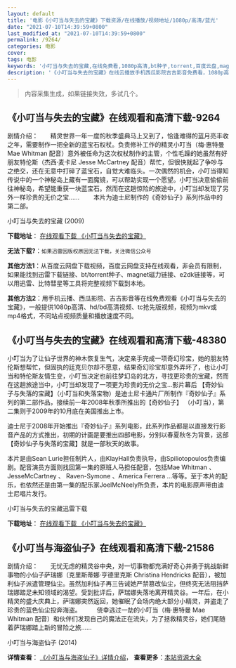 ```yaml
---
layout: default
title: '电影《小叮当与失去的宝藏》下载资源/在线播放/视频地址/1080p/高清/蓝光'
date: "2021-07-10T14:39:59+0800"
last_modified_at: "2021-07-10T14:39:59+0800"
permalink: /9264/
categories: 电影
cover:
tags: 电影
keywords: '小叮当与失去的宝藏,在线免费看,1080p高清,bt种子,torrent,百度云盘,magnet,磁力链,迅雷下载资源'
description: '《小叮当与失去的宝藏》在线云播放手机西瓜影院吉吉影音免费看，1080p高清bd/hd未删减完整版和tc抢先枪版，mkv/mp4格式，附带bt/torrent种子、magnet/磁力链、百度云盘、网盘资源迅雷下载链接'
---
```


>内容采集生成，如果链接失效，多试几个。


## 《小叮当与失去的宝藏》在线观看和高清下载-9264

剧情介绍：　　精灵世界一年一度的秋季盛典马上又到了，恰逢难得的蓝月亮丰收之年，需要制作一把全新的蓝宝石权杖。负责修补工作的精灵小叮当（梅·惠特曼 Mae Whitman 配音）意外被任命为这次权杖制作的主管，个性毛躁的她虽然有好朋友特伦斯（杰西·麦卡尼 Jesse McCartney 配音）帮忙，但很快就起了争吵与之绝交，还在无意中打碎了蓝宝石，自觉大难临头。一次偶然的机会，小叮当得知传说中的一个神秘岛上藏有一面魔镜，可以帮助实现一个愿望。小叮当决意偷偷前往神秘岛，希望能重获一块蓝宝石。然而在这趟惊险的旅途中，小叮当却发现了另外一样珍贵的无价之宝…… 　　本片为迪士尼制作的《奇妙仙子》系列作品中的第二部。


小叮当与失去的宝藏 (2009)

**下载地址**： [在线观看下载 《小叮当与失去的宝藏》](https://www.btbtdy.me/btdy/dy9741.html) 


**无法下载?**：`如果迅雷因版权原因无法下载，关注微信公众号 `

**其他方法1**：从百度云网盘下载视频，百度云网盘支持在线观看，非会员有限制，如果能找到迅雷下载链接、bt/torrent种子、magnet磁力链接、e2dk链接等，可以用迅雷、比特彗星等工具将完整视频下载到本地。

**其他方法2**：用手机云播、西瓜影院、吉吉影音等在线免费观看《小叮当与失去的宝藏》，一般提供1080p高清、hd/bd高清视频、tc抢先版视频，视频为mkv或mp4格式，不同站点视频质量和播放速度不同。


## 《小叮当与失去的宝藏》在线观看和高清下载-48380

小叮当为了让仙子世界的神木恢复生气，决定亲手完成一项奇幻珍宝，她的朋友特伦斯想帮忙，但固执的廷克贝尔却不愿意，结果奇幻珍宝却意外弄坏了，也让小叮当和特伦斯友情生变，小叮当决定也前往梦幻岛的北方，寻找更珍贵的宝藏，然而在这趟旅途当中，小叮当却发现了一项更为珍贵的无价之宝...影片幕后 【奇妙仙子与失落的宝藏】（小叮当和失落宝物）是迪士尼卡通片厂所制作『奇妙仙子』系列的第二部作品，接续前一年2008年秋季所推出的【奇妙仙子】 （小叮当），第二集则于2009年的10月底在美国推出上市。</p> 迪士尼于2008年开始推出『奇妙仙子』系列电影，此系列作品都是以直接发行影音产品的方式推出，初期的计画是要推出四部电影，分别以春夏秋冬为背景，这部【奇妙仙子与失落的宝藏】就是一部秋天的故事。</p> 本片是由Sean Lurie担任制片人，由KlayHall负责执导，由Spiliotopoulos负责编剧。配音演员方面则找回第一集的原班人马担任配音，包括Mae Whitman 、JesseMcCartney 、 Raven-Symone 、America Ferrera …等等。至于本片的配乐，也依然还是由第一集的配乐家JoelMcNeely所负责，本片的电影原声带由迪士尼唱片发行。</p>


小叮当与失去的宝藏迅雷下载

**下载地址**： [在线观看下载 《小叮当与失去的宝藏》](https://www.993dy.com//vod-detail-id-5253.html) 


## 《小叮当与海盗仙子》在线观看和高清下载-21586

剧情介绍：　　无忧无虑的精灵谷中央，对一切事物都充满好奇心并勇于挑战新鲜事物的小仙子萨瑞娜（克里斯蒂娜·亨德里克斯 Christina Hendricks 配音），被加利仙子派遣管理仙尘。虽然加利仙子再三告诫她严禁篡改仙尘，但终究无法阻挡萨瑞娜踏足未知领域的渴望。受到批评后，萨瑞娜失落地离开精灵谷。一年后，在小精灵的盛大庆典上，萨瑞娜突然返回，她催眠了会场内绝大部分小精灵，并盗走了珍贵的蓝色仙尘投奔海盗。  　　侥幸逃过一劫的小叮当（梅·惠特曼 Mae Whitman 配音）和伙伴们发现自己的魔法正在流失，为了拯救精灵谷，她们尾随着萨瑞娜踏上新的冒险之旅……


小叮当与海盗仙子 (2014)

**详情查看**： [《小叮当与海盗仙子》详情介绍](/movie/21586/)， **查看更多**：[本站资源大全](/movie/t/all/)

